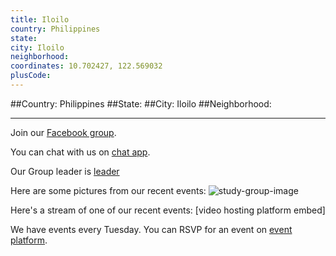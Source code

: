 ```yaml
---
title: Iloilo
country: Philippines
state: 
city: Iloilo
neighborhood: 
coordinates: 10.702427, 122.569032
plusCode:
---
```


##Country: Philippines
##State: 
##City: Iloilo
##Neighborhood: 
*****
Join our [Facebook group](https://www.facebook.com/groups/free.code.camp.iloilo.city).

You can chat with us on [chat app]().

Our Group leader is [leader]()

Here are some pictures from our recent events:
![study-group-image]()

Here's a stream of one of our recent events:
[video hosting platform embed]

We have events every Tuesday. You can RSVP for an event on [event platform]().
